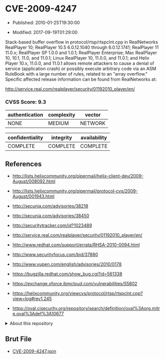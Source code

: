 # CVE-2009-4247

- Published: 2010-01-25T19:30:00

- Modified: 2017-09-19T01:29:00

Stack-based buffer overflow in protocol/rtsp/rtspclnt.cpp in RealNetworks RealPlayer 10; RealPlayer 10.5 6.0.12.1040 through 6.0.12.1741; RealPlayer 11 11.0.x; RealPlayer SP 1.0.0 and 1.0.1; RealPlayer Enterprise; Mac RealPlayer 10, 10.1, 11.0, and 11.0.1; Linux RealPlayer 10, 11.0.0, and 11.0.1; and Helix Player 10.x, 11.0.0, and 11.0.1 allows remote attackers to cause a denial of service (application crash) or possibly execute arbitrary code via an ASM RuleBook with a large number of rules, related to an "array overflow." Specific affected release information can be found from RealNetworks at: 

http://service.real.com/realplayer/security/01192010_player/en/

### CVSS Score: **9.3**

| authentication | complexity | vector |
| --- | --- | --- |
| NONE | MEDIUM | NETWORK |

| confidentiality | integrity | availability |
| --- | --- | --- |
| COMPLETE | COMPLETE | COMPLETE |

## References

* http://lists.helixcommunity.org/pipermail/helix-client-dev/2009-August/008092.html

* http://lists.helixcommunity.org/pipermail/protocol-cvs/2009-August/001943.html

* http://secunia.com/advisories/38218

* http://secunia.com/advisories/38450

* http://securitytracker.com/id?1023489

* http://service.real.com/realplayer/security/01192010_player/en/

* http://www.redhat.com/support/errata/RHSA-2010-0094.html

* http://www.securityfocus.com/bid/37880

* http://www.vupen.com/english/advisories/2010/0178

* https://bugzilla.redhat.com/show_bug.cgi?id=561338

* https://exchange.xforce.ibmcloud.com/vulnerabilities/55802

* https://helixcommunity.org/viewcvs/protocol/rtsp/rtspclnt.cpp?view=log#rev1.245

* https://oval.cisecurity.org/repository/search/definition/oval%3Aorg.mitre.oval%3Adef%3A10677

<details>
<summary>About this repository</summary> 

  This repository is part of the project [Live Hack CVE](https://github.com/Live-Hack-CVE). Main website can be found [www.live-hack.org](https://www.live-hack.org) 
  
  Made by [Sn0wAlice](https://github.com/Sn0wAlice) for the people that care about security and need to have a feed of the latest CVEs. Hope you enjoy it, don't forget to star the repo and follow me on [Twitter](https://twitter.com/Sn0wAlice) and [Github](https://github.com/Sn0wAlice). And that is my [personnal website](https://www.alice-snow.me/)

  - [Home Page](https://github.com/Live-Hack-CVE)
  - [Framework](https://github.com/Live-Hack-CVE/cve-framework)
  - [CVE database](https://github.com/Live-Hack-CVE/full_database)
  - [Changelog](https://github.com/Live-Hack-CVE/Changelog)
</details>

## Brut File

* [CVE-2009-4247.json](https://raw.githubusercontent.com/Live-Hack-CVE/full_database/main/cves/2009/CVE-2009-4247.json)

